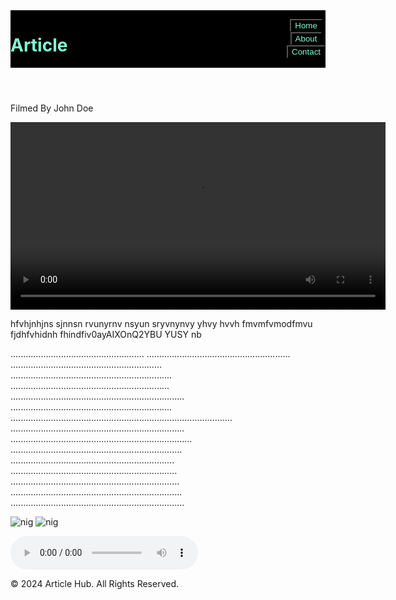 <!DOCTYPE html>
<head>
  <meta charset="UTF-8">
  <meta name="viewport" content="width=device-width, initial-scale=1.0">
  <title>Article</title>
  <link rel="stylesheet" href="styles.css">
</head>
<body>
        
  <header style="display: flex; justify-content:space-between ; background-color: black;">
    <h1 style="color: aquamarine;">Article</h1>
    <nav>   
  <ul style="list-style-type: none; display: inline-block;">
        <li><a href="#home"><button style="background-color: black; color: aquamarine;">Home</button></a></li>
        <li><a href="#about"><button style="background-color: black; color: aquamarine;">About</button></a></li>
        <li><a href="#contact"><button style="background-color: black; color: aquamarine;">Contact</button></a></li>
      </ul>
    </nav>
  </header>
  <main style="background-color: ;">
      <article>
        <p class="author">Filmed By John Doe</p>
        <video controls src="" width="600"></video>
        <p>hfvhjnhjns sjnnsn rvunyrnv nsyun sryvnynvy yhvy hvvh fmvmfvmodfmvu fjdhfvhidnh fhindfiv0ayAIXOnQ2YBU YUSY nb</p>
        .....................................................
        .........................................................
        ............................................................
        ................................................................
        ...............................................................
        .....................................................................
        ................................................................
        ........................................................................................
        .....................................................................
        ........................................................................
        ....................................................................
        .................................................................
        ..................................................................
        ...................................................................
        ....................................................................
        .....................................................................
        <p> <img src="img/Screenshot (4)(1)(1).jpg" alt="nig">
    <img src="img/Screenshot (4)(1)(1).jpg" alt="nig"></p> 
    <audio controls src=""></audio> 
    </article>
    </section>
  </main>
  <footer>
    <p>&copy; 2024 Article Hub. All Rights Reserved.</p>
  </footer>
</body>
</html>
